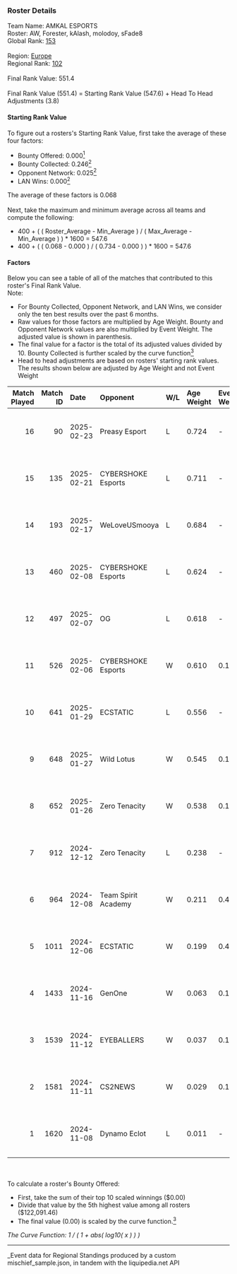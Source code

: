 ### Roster Details<br />
Team Name: AMKAL ESPORTS<br />
Roster: AW, Forester, kAlash, molodoy, sFade8<br />
Global Rank: [153](../../standings_global_2025_05_05.md)<br />
<br />
Region: [Europe]( ../../standings_europe_2025_05_05.md)<br />
Regional Rank: [102]( ../../standings_europe_2025_05_05.md)<br />
<br />
Final Rank Value:  551.4<br />
<br />
Final Rank Value (551.4) = Starting Rank Value (547.6) + Head To Head Adjustments (3.8)<br />

#### Starting Rank Value<br />
To figure out a rosters's Starting Rank Value, first take the average of these four factors:<br />
- Bounty Offered: 0.000[<sup>1</sup>](#table2)
- Bounty Collected: 0.246[<sup>2</sup>](#table1)
- Opponent Network: 0.025[<sup>2</sup>](#table1)
- LAN Wins: 0.000[<sup>2</sup>](#table1)

The average of these factors is 0.068<br />
<br />
Next, take the maximum and minimum average across all teams and compute the following:<br />
- 400 + ( ( Roster_Average - Min_Average ) / ( Max_Average - Min_Average ) ) * 1600 = 547.6
- 400 + ( ( 0.068 - 0.000 ) / ( 0.734 - 0.000 ) ) * 1600 = 547.6


#### Factors<br />
Below you can see a table of all of the matches that contributed to this roster's Final Rank Value.<br />
Note:<br />

- For Bounty Collected, Opponent Network, and LAN Wins, we consider only the ten best results over the past 6 months.
- Raw values for those factors are multiplied by Age Weight. Bounty and Opponent Network values are also multiplied by Event Weight. The adjusted value is shown in parenthesis.
- The final value for a factor is the total of its adjusted values divided by 10. Bounty Collected is further scaled by the curve function[<sup>3</sup>](#curveFunction)
- Head to head adjustments are based on rosters' starting rank values. The results shown below are adjusted by Age Weight and not Event Weight
<span id="table1"></span><br />


| Match Played | Match ID | Date       | Opponent            | W/L | Age Weight | Event Weight | Bounty Collected | Opponent Network | LAN Wins  | H2H Adj. | Roster                                |
| -: | -: | :- | :- | :- | :- | :- | :- | :- | :- | -: | :- |
|           16 |       90 | 2025-02-23 | Preasy Esport       | L   | 0.724      | -            | -                | -                | -         |    -8.06 | AW, Forester, kAlash, molodoy, sFade8 |
|           15 |      135 | 2025-02-21 | CYBERSHOKE Esports  | L   | 0.711      | -            | -                | -                | -         |    -4.10 | AW, Forester, kAlash, molodoy, sFade8 |
|           14 |      193 | 2025-02-17 | WeLoveUSmooya       | L   | 0.684      | -            | -                | -                | -         |   -15.48 | AW, kAlash, molodoy, sFade8, sm3t     |
|           13 |      460 | 2025-02-08 | CYBERSHOKE Esports  | L   | 0.624      | -            | -                | -                | -         |    -4.29 | AW, kAlash, molodoy, sFade8, sm3t     |
|           12 |      497 | 2025-02-07 | OG                  | L   | 0.618      | -            | -                | -                | -         |    -6.55 | AW, kAlash, molodoy, sFade8, sm3t     |
|           11 |      526 | 2025-02-06 | CYBERSHOKE Esports  | W   | 0.610      | 0.143        | 0.014 (0.001)    | 1.000 (0.087)    | 0 (0.000) |    15.08 | AW, kAlash, molodoy, sFade8, sm3t     |
|           10 |      641 | 2025-01-29 | ECSTATIC            | L   | 0.556      | -            | -                | -                | -         |    -4.04 | AW, kAlash, molodoy, sFade8, sm3t     |
|            9 |      648 | 2025-01-27 | Wild Lotus          | W   | 0.545      | 0.143        | 0.000 (0.000)    | 0.267 (0.021)    | 0 (0.000) |     8.12 | AW, kAlash, molodoy, sFade8, sm3t     |
|            8 |      652 | 2025-01-26 | Zero Tenacity       | W   | 0.538      | 0.143        | 0.011 (0.001)    | 0.380 (0.029)    | 0 (0.000) |    12.06 | AW, kAlash, molodoy, sFade8, sm3t     |
|            7 |      912 | 2024-12-12 | Zero Tenacity       | L   | 0.238      | -            | -                | -                | -         |    -2.05 | AW, kAlash, molodoy, sFade8, sm3t     |
|            6 |      964 | 2024-12-08 | Team Spirit Academy | W   | 0.211      | 0.435        | 0.049 (0.004)    | 0.423 (0.039)    | 0 (0.000) |     5.45 | AW, kAlash, molodoy, sFade8, sm3t     |
|            5 |     1011 | 2024-12-06 | ECSTATIC            | W   | 0.199      | 0.435        | 0.021 (0.002)    | 0.858 (0.074)    | 0 (0.000) |     5.04 | AW, kAlash, molodoy, sFade8, sm3t     |
|            4 |     1433 | 2024-11-16 | GenOne              | W   | 0.063      | 0.143        | 0.007 (0.000)    | 0.268 (0.002)    | 0 (0.000) |     1.46 | AW, kAlash, molodoy, sFade8, sm3t     |
|            3 |     1539 | 2024-11-12 | EYEBALLERS          | W   | 0.037      | 0.143        | 0.018 (0.000)    | 0.228 (0.001)    | 0 (0.000) |     0.91 | AW, kAlash, molodoy, sFade8, sm3t     |
|            2 |     1581 | 2024-11-11 | CS2NEWS             | W   | 0.029      | 0.143        | 0.000 (0.000)    | 0.000 (0.000)    | 0 (0.000) |     0.28 | AW, kAlash, molodoy, sFade8, sm3t     |
|            1 |     1620 | 2024-11-08 | Dynamo Eclot        | L   | 0.011      | -            | -                | -                | -         |    -0.04 | AW, kAlash, molodoy, sFade8, sm3t     |

<br />
<span id="table2"></span><br />
To calculate a roster's Bounty Offered:<br />

- First, take the sum of their top 10 scaled winnings ($0.00)
- Divide that value by the 5th highest value among all rosters ($122,091.46)
- The final value (0.00) is scaled by the curve function.[<sup>3</sup>](#curveFunction)

<span id="curveFunction"></span>_The Curve Function: 1 / ( 1 + abs( log10( x ) ) )_<br />

---
_Event data for Regional Standings produced by a custom mischief_sample.json, in tandem with the liquipedia.net API<br />
